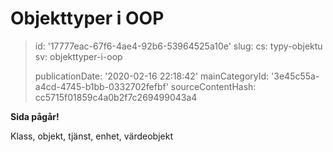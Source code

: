 Objekttyper i OOP
=================

> id: '17777eac-67f6-4ae4-92b6-53964525a10e'
> slug:
> 	cs: typy-objektu
> 	sv: objekttyper-i-oop
> 
> publicationDate: '2020-02-16 22:18:42'
> mainCategoryId: '3e45c55a-a4cd-4745-b1bb-0332702fefbf'
> sourceContentHash: cc5715f01859c4a0b2f7c269499043a4

**Sida pågår!**

Klass, objekt, tjänst, enhet, värdeobjekt
